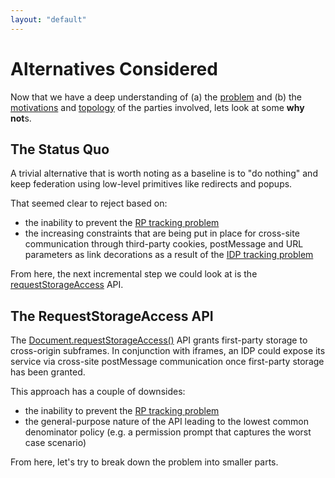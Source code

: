 ```yaml
---
layout: "default"
---
```


# Alternatives Considered

Now that we have a deep understanding of (a) the [problem](README.md) and (b) the [motivations](https://wicg.github.io/FedCM/#privacy-threat-model) and [topology](activation.md) of the parties involved, lets look at some **why not**s.

## The Status Quo

A trivial alternative that is worth noting as a baseline is to "do nothing" and keep federation using low-level primitives like redirects and popups.

That seemed clear to reject based on:

- the inability to prevent the [RP tracking problem](#the-rp-tracking-problem)
- the increasing constraints that are being put in place for cross-site communication through third-party cookies, postMessage and URL parameters as link decorations as a result of the [IDP tracking problem](#the-idp-tracking-problem)

From here, the next incremental step we could look at is the [requestStorageAccess](https://developer.mozilla.org/en-US/docs/Web/API/Document/requestStorageAccess) API.

## The RequestStorageAccess API

The [Document.requestStorageAccess()](https://developer.mozilla.org/en-US/docs/Web/API/Document/requestStorageAccess) API grants first-party storage to cross-origin subframes. In conjunction with iframes, an IDP could expose its service via cross-site postMessage communication once first-party storage has been granted.

This approach has a couple of downsides:

- the inability to prevent the [RP tracking problem](#the-rp-tracking-problem)
- the general-purpose nature of the API leading to the lowest common denominator policy (e.g. a permission prompt that captures the worst case scenario)

From here, let's try to break down the problem into smaller parts.
